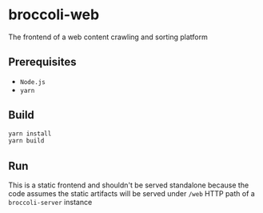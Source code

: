 # broccoli-web
The frontend of a web content crawling and sorting platform

## Prerequisites
* `Node.js`
* `yarn`

## Build
```bash
yarn install
yarn build
```

## Run
This is a static frontend and shouldn't be served standalone
because the code assumes the static artifacts will be served under `/web` HTTP path of a `broccoli-server` instance
